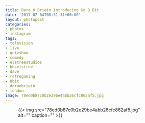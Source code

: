 ```yaml
---
title: Dara Ó Briain introducing Go 8 Bit
date: '2017-02-04T08:31:31+00:00'
layout: photopost
categories:
- photos
- instagram
tags:
- television
- live
- quizshow
- comedy
- elstreestudios
- bbcelstree
- dave
- retrogaming
- 8bit
- daraobriain
- london
image: 78ed0b87c0b2e29be4abb26cfc862af5.jpg
---
```


<figure class="photo photo--square">
  {{< img src="78ed0b87c0b2e29be4abb26cfc862af5.jpg" alt="" caption="" >}}

</figure>




